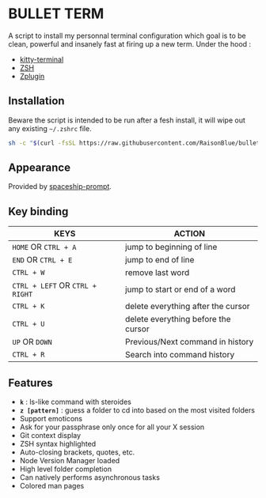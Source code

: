# BULLET TERM

A script to install my personnal terminal configuration which goal is to be clean, powerful and insanely fast at firing up a new term.
Under the hood :
* [kitty-terminal](https://github.com/kovidgoyal/kitty)
* [ZSH](http://www.zsh.org/)
* [Zplugin](https://github.com/zdharma/zplugin)

## Installation
Beware the script is intended to be run after a fesh install, it will wipe out any existing `~/.zshrc` file.

```bash
sh -c "$(curl -fsSL https://raw.githubusercontent.com/RaisonBlue/bullet-term/master/install.sh)"
```

## Appearance
Provided by [spaceship-prompt](https://github.com/denysdovhan/spaceship-prompt/).

## Key binding

KEYS | ACTION
---------------------|--------------------------
`HOME` OR `CTRL + A` | jump to beginning of line
`END`  OR `CTRL + E` | jump to end of line
`CTRL + W` | remove last word
`CTRL + LEFT` OR `CTRL + RIGHT` | jump to start or end of a word
`CTRL + K` | delete everything after the cursor
`CTRL + U` | delete everything before the cursor
`UP` OR `DOWN` | Previous/Next command in history
`CTRL + R` | Search into command history

## Features
* __`k`__ : ls-like command with steroides
* __`z [pattern]`__ : guess a folder to cd into based on the most visited folders
* Support emoticons
* Ask for your passphrase only once for all your X session
* Git context display
* ZSH syntax highlighted
* Auto-closing brackets, quotes, etc.
* Node Version Manager loaded
* High level folder completion
* Can natively performs asynchronous tasks
* Colored man pages
